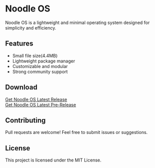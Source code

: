# Noodle OS

Noodle OS is a lightweight and minimal operating system designed for simplicity and efficiency.

## Features
- Small file size(4.4MB)
- Lightweight package manager
- Customizable and modular
- Strong community support

## Download
[Get Noodle OS Latest Release](https://github.com/noodle-os/noodle-os/releases/latest/download/NoodleOS.iso)  
[Get Noodle OS Latest Pre-Release](https://github.com/noodle-os/noodle-os/raw/refs/heads/main/bin/NoodleOS.iso)

## Contributing
Pull requests are welcome! Feel free to submit issues or suggestions.

## License
This project is licensed under the MIT License.

